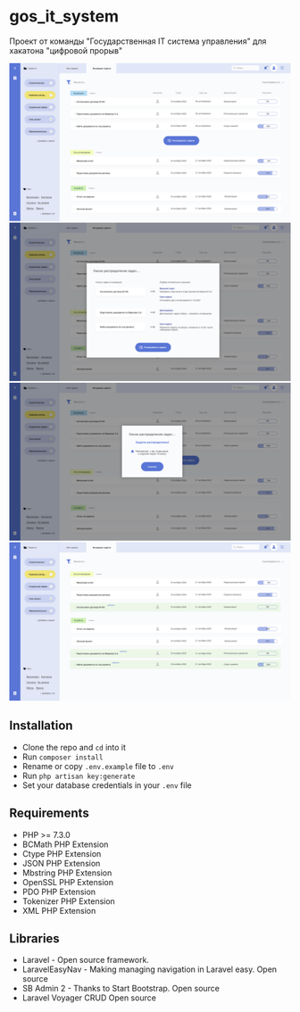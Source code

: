 # gos_it_system
Проект от команды "Государственная IT система управления" для хакатона "цифровой прорыв"

![Главный экран](https://github.com/starinajes/gos_it_system//blob/main/slide_main.jpg)
![Модальное окно 1 шаг](https://github.com/starinajes/gos_it_system//blob/main/slide_modal_1_step.jpg)
![Модальное окно результат](https://github.com/starinajes/gos_it_system//blob/main/slide_modal_result.jpg)
![Главный экран - результат](https://github.com/starinajes/gos_it_system//blob/main/slide_main_result.jpg)

## Installation
- Clone the repo and `cd` into it
- Run `composer install`
- Rename or copy `.env.example` file to `.env`
- Run `php artisan key:generate`
- Set your database credentials in your `.env` file

## Requirements
- PHP >= 7.3.0
- BCMath PHP Extension
- Ctype PHP Extension
- JSON PHP Extension
- Mbstring PHP Extension
- OpenSSL PHP Extension
- PDO PHP Extension
- Tokenizer PHP Extension
- XML PHP Extension

## Libraries
- Laravel - Open source framework.
- LaravelEasyNav - Making managing navigation in Laravel easy.  Open source
- SB Admin 2 - Thanks to Start Bootstrap.  Open source
- Laravel Voyager CRUD  Open source
